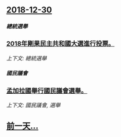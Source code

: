 ## [2018-12-30](/news/2018/12/30/index.md)

##### 總統選舉
### [2018年剛果民主共和國大選進行投票。 ](/news/2018/12/30/2018年剛果民主共和國大選進行投票.md)
_上下文: 總統選舉_

##### 國民議會
### [孟加拉國舉行國民議會選舉。 ](/news/2018/12/30/孟加拉國舉行國民議會選舉.md)
_上下文: 國民議會, 選舉_

## [前一天...](/news/2018/12/26/index.md)

